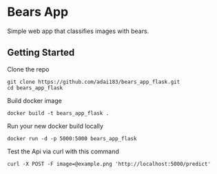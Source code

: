 # Bears App

Simple web app that classifies images with bears.

## Getting Started

Clone the repo
```
git clone https://github.com/adai183/bears_app_flask.git
cd bears_app_flask
```

Build docker image
```
docker build -t bears_app_flask .
```

Run your new docker build locally
```
docker run -d -p 5000:5000 bears_app_flask
```

Test the Api via curl with this command
```
curl -X POST -F image=@example.png 'http://localhost:5000/predict'
```

